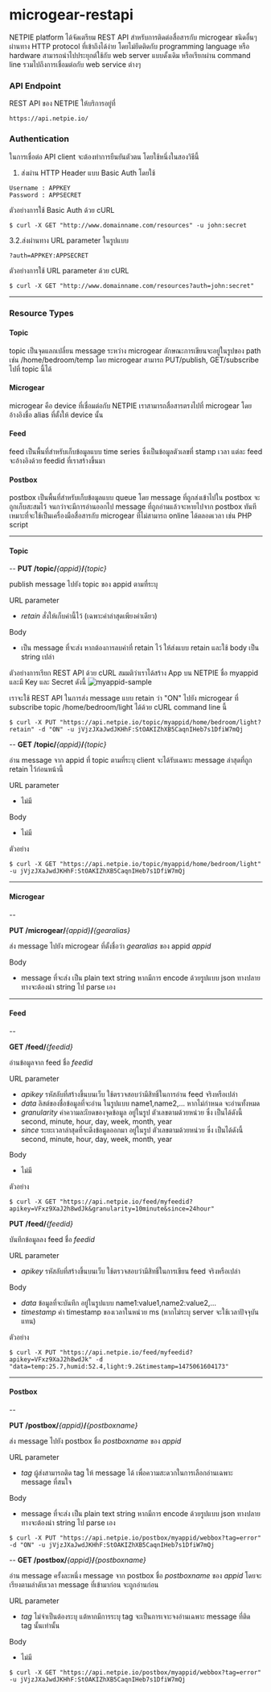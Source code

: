 # microgear-restapi

NETPIE platform ได้จัดเตรียม REST API สำหรับการติดต่อสื่อสารกับ microgear ชนิดอื่นๆ ผ่านทาง HTTP protocol ที่เข้าถึงได้ง่าย โดยไม่ยึดติดกับ programming language หรือ hardware สามารถนำไปประยุกต์ใช้กับ web server แบบดั้งเดิม หรือเรียกผ่าน command line รวมไปถึงการเชื่อมต่อกับ web service ต่างๆ


### API Endpoint
REST API ของ NETPIE ให้บริการอยู่ที่ 

```
https://api.netpie.io/
```

### Authentication
ในการเชื่อต่อ API client จะต้องทำการยืนยันตัวตน โดยใช้หนึ่งในสองวิธีนี้

1. ส่งผ่าน HTTP Header แบบ Basic Auth โดยใช้
```
Username : APPKEY
Password : APPSECRET
```
ตัวอย่างการใช้ Basic Auth ด้วย cURL
```
$ curl -X GET "http://www.domainname.com/resources" -u john:secret 
```
3.2.ส่งผ่านทาง URL parameter ในรูปแบบ
```
?auth=APPKEY:APPSECRET
```
ตัวอย่างการใช้ URL parameter ด้วย cURL
```
$ curl -X GET "http://www.domainname.com/resources?auth=john:secret" 
```
---
### Resource Types
#### Topic
topic เป็นจุดแลกเปลี่ยน message ระหว่าง microgear ลักษณะการเขียนจะอยู่ในรูปของ path เช่น /home/bedroom/temp โดย microgear สามารถ PUT/publish, GET/subscribe ไปที่ topic นี้ได้

#### Microgear
microgear คือ device ที่เชื่อมต่อกับ NETPIE เราสามารถสื่อสารตรงไปที่ microgear โดยอ้างอิงชื่อ alias ที่ตั้งให้ device นั้น

#### Feed
feed เป็นพื้นที่สำหรับเก็บข้อมูลแบบ time series ซึ่งเป็นข้อมูลตัวเลขที่ stamp เวลา แต่ละ feed จะอ้างอิงด้วย feedid ที่เราสร้างขึ้นมา

#### Postbox
postbox เป็นพื้นที่สำหรับเก็บข้อมูลแบบ queue โดย message ที่ถูกส่งเข้าไปใน postbox จะถูกเก็บสะสมไว้ จนกว่าจะมีการอ่านออกไป message ที่ถูกอ่านแล้วจะหายไปจาก postbox ทันที เหมาะที่จะใช้เป็นเครื่องมือสื่อสารกับ microgear ที่ไม่สามารถ online ได้ตลอดเวลา เช่น PHP script

---
#### Topic
--
**PUT /topic/**_{appid}_**/**_{topic}_

publish message ไปยัง topic ของ appid ตามที่ระบุ

URL parameter
* *retain* สั่งให้เก็บค่านี้ไว้ (เฉพาะค่าล่าสุดเพียงค่าเดียว)

Body
  * เป็น message ที่จะส่ง หากต้องการลบค่าที่ retain ไว้ ให้ส่งแบบ retain และใช้ body เป็น string เปล่า

ตัวอย่างการเรียก REST API ด้วย cURL สมมติว่าเราได้สร้าง App บน NETPIE ชื่อ myappid และมี Key และ Secret ดังนี้
![myappid-sample](https://cloud.githubusercontent.com/assets/7685964/11860526/509ed20a-a4a8-11e5-9bda-43749e256e70.png)

เราจะใช้ REST API ในการส่ง message แบบ retain ว่า "ON" ไปยัง microgear ที่ subscribe topic /home/bedroom/light ได้ด้วย cURL command line นี้
```
$ curl -X PUT "https://api.netpie.io/topic/myappid/home/bedroom/light?retain" -d "ON" -u jVjzJXaJwdJKHhF:StOAKIZhXB5CaqnIHeb7s1DfiW7mQj 
```
--
**GET /topic/**_{appid}_**/**_{topic}_

อ่าน message จาก appid ที่ topic ตามที่ระบุ client จะได้รับเฉพาะ message ล่าสุดที่ถูก retain ไว้ก่อนหน้านี้

URL parameter
* ไม่มี

Body
* ไม่มี

ตัวอย่าง
```
$ curl -X GET "https://api.netpie.io/topic/myappid/home/bedroom/light" -u jVjzJXaJwdJKHhF:StOAKIZhXB5CaqnIHeb7s1DfiW7mQj 
```

---
#### Microgear
--

**PUT /microgear/**_{appid}_**/**_{gearalias}_

ส่ง message ไปยัง microgear ที่ตั้งชื่อว่า *gearalias* ของ appid *appid*

Body
* message ที่จะส่ง เป็น plain text string หากมีการ encode ด้วยรูปแบบ json ทางปลายทางจะต้องนำ string ไป parse เอง

---
#### Feed
--

**GET /feed/**_{feedid}_

อ่านข้อมูลจาก feed ชื่อ *feedid*

URL parameter
* *apikey* รหัสลับที่สร้างขึ้นบนเว็บ ใช้ตรวจสอบว่ามีสิทธิ์ในการอ่าน feed จริงหรือเปล่า
* *data* ลิสต์ของชื่อข้อมูลที่จะอ่าน ในรูปแบบ name1,name2,... หากไม่กำหนด จะอ่านทั้งหมด
* *granularity* ค่าความละเียดของจุดข้อมูล อยู่ในรูป ตัวเลขตามด้วยหน่วย ซึ่ง
เป็นได้ดังนี้ second, minute, hour, day, week, month, year
* *since* ระยะเวลาล่าสุดที่จะดึงข้อมูลออกมา อยู่ในรูป ตัวเลขตามด้วยหน่วย ซึ่ง
เป็นได้ดังนี้ second, minute, hour, day, week, month, year

Body
* ไม่มี

ตัวอย่าง
```
$ curl -X GET "https://api.netpie.io/feed/myfeedid?apikey=VFxz9XaJ2h8wdJk&granularity=10minute&since=24hour"
```

**PUT /feed/**_{feedid}_

บันทึกข้อมูลลง feed ชื่อ *feedid*

URL parameter
* *apikey* รหัสลับที่สร้างขึ้นบนเว็บ ใช้ตรวจสอบว่ามีสิทธิ์ในการเขียน feed จริงหรือเปล่า

Body
* *data* ข้อมูลที่จะบันทึก อยู่ในรูปแบบ name1:value1,name2:value2,...
* *timestamp* ค่า timestamp ของเวลาในหน่วย ms (หากไม่ระบุ server จะใช้เวลาปัจจุบันแทน)

ตัวอย่าง
```
$ curl -X PUT "https://api.netpie.io/feed/myfeedid?apikey=VFxz9XaJ2h8wdJk" -d "data=temp:25.7,humid:52.4,light:9.2&timestamp=1475061604173" 
```

---
#### Postbox
--

**PUT /postbox/**_{appid}_**/**_{postboxname}_

ส่ง message ไปยัง postbox ชื่อ *postboxname* ของ *appid*

URL parameter
* *tag* ผู้ส่งสามารถติด tag ให้ message ได้ เพื่อความสะดวกในการเลือกอ่านเฉพาะ message ที่สนใจ

Body
* message ที่จะส่ง เป็น plain text string หากมีการ encode ด้วยรูปแบบ json ทางปลายทางจะต้องนำ string ไป parse เอง
```
$ curl -X PUT "https://api.netpie.io/postbox/myappid/webbox?tag=error" -d "ON" -u jVjzJXaJwdJKHhF:StOAKIZhXB5CaqnIHeb7s1DfiW7mQj
```
--
**GET /postbox/**_{appid}_**/**_{postboxname}_

อ่าน message ครั้งละหนึ่ง message จาก postbox ชื่อ *postboxname* ของ *appid* โดยจะเรียงตามลำดับเวลา message ที่เข้ามาก่อน จะถูกอ่านก่อน

URL parameter
* *tag* ไม่จำเป็นต้องระบุ แต้หากมีการระบุ tag จะเป็นการเจาะจงอ่านเฉพาะ message ที่ติด tag นั้นเท่านั้น

Body
* ไม่มี
```
$ curl -X GET "https://api.netpie.io/postbox/myappid/webbox?tag=error" -u jVjzJXaJwdJKHhF:StOAKIZhXB5CaqnIHeb7s1DfiW7mQj
```
